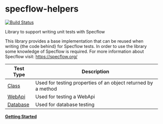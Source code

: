 specflow-helpers
==================
[![Build Status](https://dev.azure.com/dbsafe/dbsafe/_apis/build/status/specflow-helpers/specflow-helpers-2022?branchName=master)](https://dev.azure.com/dbsafe/dbsafe/_build/latest?definitionId=9&branchName=master)

Library to support writing unit tests with Specflow

This library provides a base implementation that can be reused when writing {the code behind} for Specflow tests.
In order to use the library some knowledge of Specflow is required.
For more information about Specflow visit: https://specflow.org/

Test Type | Description
-|-
[Class](class-tests.md)|Used for testing properties of an object returned by a method
[WebApi](webapi-tests.md)|Used for testing a WebApi
[Database](database-tests.md)|Used for database testing

**[Getting Started](getting-started/getting-started.md)**
